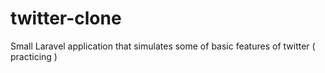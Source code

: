 # twitter-clone
Small Laravel application that simulates some of basic features of twitter ( practicing )

